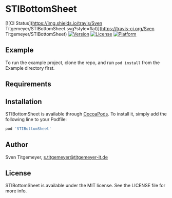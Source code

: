 # STIBottomSheet

[![CI Status](https://img.shields.io/travis/Sven Titgemeyer/STIBottomSheet.svg?style=flat)](https://travis-ci.org/Sven Titgemeyer/STIBottomSheet)
[![Version](https://img.shields.io/cocoapods/v/STIBottomSheet.svg?style=flat)](https://cocoapods.org/pods/STIBottomSheet)
[![License](https://img.shields.io/cocoapods/l/STIBottomSheet.svg?style=flat)](https://cocoapods.org/pods/STIBottomSheet)
[![Platform](https://img.shields.io/cocoapods/p/STIBottomSheet.svg?style=flat)](https://cocoapods.org/pods/STIBottomSheet)

## Example

To run the example project, clone the repo, and run `pod install` from the Example directory first.

## Requirements

## Installation

STIBottomSheet is available through [CocoaPods](https://cocoapods.org). To install
it, simply add the following line to your Podfile:

```ruby
pod 'STIBottomSheet'
```

## Author

Sven Titgemeyer, s.titgemeyer@titgemeyer-it.de

## License

STIBottomSheet is available under the MIT license. See the LICENSE file for more info.

